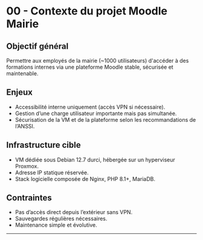 # 00 - Contexte du projet Moodle Mairie

## Objectif général
Permettre aux employés de la mairie (~1000 utilisateurs) d'accéder à des formations internes via une plateforme Moodle stable, sécurisée et maintenable.

## Enjeux
- Accessibilité interne uniquement (accès VPN si nécessaire).  
- Gestion d’une charge utilisateur importante mais pas simultanée.  
- Sécurisation de la VM et de la plateforme selon les recommandations de l’ANSSI.

## Infrastructure cible
- VM dédiée sous Debian 12.7 durci, hébergée sur un hyperviseur Proxmox.  
- Adresse IP statique réservée.  
- Stack logicielle composée de Nginx, PHP 8.1+, MariaDB.

## Contraintes
- Pas d’accès direct depuis l’extérieur sans VPN.  
- Sauvegardes régulières nécessaires.  
- Maintenance simple et évolutive.

---
